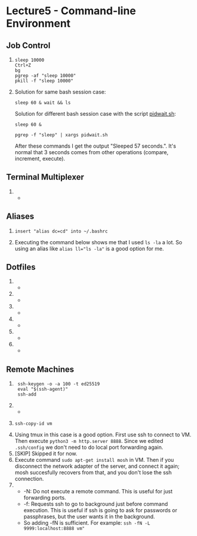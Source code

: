 # Lecture5 - Command-line Environment
## Job Control
1. ```
   sleep 10000
   Ctrl+Z
   bg
   pgrep -af "sleep 10000"
   pkill -f "sleep 10000"
   ```
2. Solution for same bash session case:
   ```
   sleep 60 & wait && ls
   ```
   Solution for different bash session case with the script [pidwait.sh](/Lecture05/pidwait.sh):
   ```
   sleep 60 &  
   ```
   ```
   pgrep -f "sleep" | xargs pidwait.sh
   ```
   After these commands I get the output "Sleeped 57 seconds.".
   It's normal that 3 seconds comes from other operations (compare, increment, execute).
## Terminal Multiplexer
1. -
## Aliases
1. ```
   insert "alias dc=cd" into ~/.bashrc
   ```
2. Executing the command below shows me that I used `ls -la` a lot. So using an alias like `alias ll="ls -la"` is a good option for me.
## Dotfiles
1. -
2. -
3. -
4. -
5. -
6. -
## Remote Machines
1. ```
    ssh-keygen -o -a 100 -t ed25519
    eval "$(ssh-agent)"
    ssh-add
   ```
2. -
3. ```
   ssh-copy-id vm
   ```
4. Using tmux in this case is a good option.
   First use ssh to connect to VM. 
   Then execute `python3 -m http.server 8888`.
   Since we edited `.ssh/config` we don't need to do local port forwarding again.
5. [SKIP] Skipped it for now.
6. Execute command `sudo apt-get install mosh` in VM.
   Then if you disconnect the network adapter of the server, and connect it again; mosh succesfully recovers from that, and you don't lose the ssh connection.
7. - -N: Do not execute a remote command.  This is useful for just forwarding ports.
   - -f:  Requests ssh to go to background just before command execution.
        This is useful if ssh is going to ask for passwords or passphrases, but the user wants it in the background.
   - So adding -fN is sufficient. For example: ```ssh -fN -L 9999:localhost:8888 vm"```
